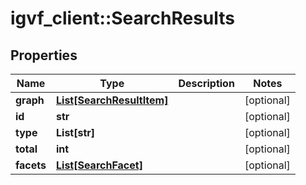 # igvf_client::SearchResults


## Properties
Name | Type | Description | Notes
------------ | ------------- | ------------- | -------------
**graph** | [**List[SearchResultItem]**](SearchResultItem.md) |  | [optional] 
**id** | **str** |  | [optional] 
**type** | **List[str]** |  | [optional] 
**total** | **int** |  | [optional] 
**facets** | [**List[SearchFacet]**](SearchFacet.md) |  | [optional] 



